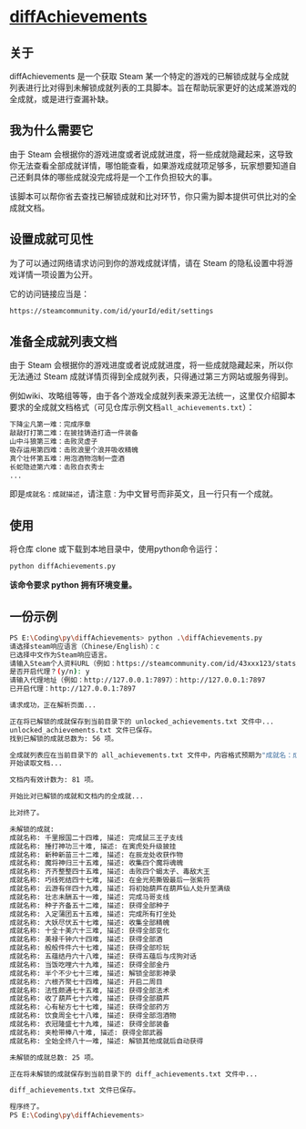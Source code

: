 # [diffAchievements](https://github.com/4rozeN/diffAchievements)

## 关于

diffAchievements 是一个获取 Steam 某一个特定的游戏的已解锁成就与全成就列表进行比对得到未解锁成就列表的工具脚本。旨在帮助玩家更好的达成某游戏的全成就，或是进行查漏补缺。

## 我为什么需要它

由于 Steam 会根据你的游戏进度或者说成就进度，将一些成就隐藏起来，这导致你无法查看全部成就详情，哪怕能查看，如果游戏成就项足够多，玩家想要知道自己还剩具体的哪些成就没完成将是一个工作负担较大的事。

该脚本可以帮你省去查找已解锁成就和比对环节，你只需为脚本提供可供比对的全成就文档。

## 设置成就可见性

为了可以通过网络请求访问到你的游戏成就详情，请在 Steam 的隐私设置中将游戏详情一项设置为公开。

它的访问链接应当是：

```bash
https://steamcommunity.com/id/yourId/edit/settings
```

## 准备全成就列表文档

由于 Steam 会根据你的游戏进度或者说成就进度，将一些成就隐藏起来，所以你无法通过 Steam 成就详情页得到全成就列表，只得通过第三方网站或服务得到。

例如wiki、攻略组等等，由于各个游戏全成就列表来源无法统一，这里仅介绍脚本要求的全成就文档格式（可见仓库示例文档`all_achievements.txt`）：

```bash
下降尘凡第一难：完成序章
敲敲打打第二难：在披挂铸造打造一件装备
山中斗狼第三难：击败灵虚子
吸存运用第四难：击败浪里个浪并吸收精魄
真个壮怀第五难：用泡酒物泡制一壶酒
长蛇隐迹第六难：击败白衣秀士
...
```

即是`成就名：成就描述`，请注意`：`为中文冒号而非英文，且一行只有一个成就。

## 使用

将仓库 clone 或下载到本地目录中，使用python命令运行：

```bash
python diffAchievements.py
```

**该命令要求 python 拥有环境变量。**

## 一份示例

```bash
PS E:\Coding\py\diffAchievements> python .\diffAchievements.py
请选择steam响应语言（Chinese/English）：c
已选择中文作为Steam响应语言。
请输入Steam个人资料URL（例如：https://steamcommunity.com/id/43xxx123/stats/2358720/achievements/）：https://steamcommunity.com/id/yourID/stats/2358720/achievements/
是否开启代理？(y/n): y
请输入代理地址（例如：http://127.0.0.1:7897）：http://127.0.0.1:7897
已开启代理：http://127.0.0.1:7897

请求成功，正在解析页面...

正在将已解锁的成就保存到当前目录下的 unlocked_achievements.txt 文件中...
unlocked_achievements.txt 文件已保存。
找到已解锁的成就总数为: 56 项。

全成就列表应在当前目录下的 all_achievements.txt 文件中，内容格式预期为"成就名：成就描述"（：为中文冒号，""为英文双引号仅作标识，无实际意义。），每行一个成就。  
开始读取文档...

文档内有效计数为: 81 项。

开始比对已解锁的成就和文档内的全成就...

比对终了。

未解锁的成就:
成就名称: 千里报国二十四难, 描述: 完成鼠三王子支线
成就名称: 捶打神功三十难, 描述: 在寅虎处升级披挂
成就名称: 新种新苗三十二难, 描述: 在辰龙处收获作物
成就名称: 魔将神归三十五难, 描述: 收集四个魔将魂魄
成就名称: 齐齐整整四十五难, 描述: 击败四个蝎太子、毒敌大王
成就名称: 巧线死结四十七难, 描述: 在金光苑撕毁最后一张紫符
成就名称: 云游有伴四十九难, 描述: 将初始葫芦在葫芦仙人处升至满级
成就名称: 壮志未酬五十一难, 描述: 完成马哥支线
成就名称: 种子齐备五十二难, 描述: 获得全部种子
成就名称: 入定蒲团五十五难, 描述: 完成所有打坐处
成就名称: 大妖尽伏五十七难, 描述: 收集全部精魄
成就名称: 十全十美六十三难, 描述: 获得全部变化
成就名称: 美禄千钟六十四难, 描述: 获得全部酒
成就名称: 般般件件六十七难, 描述: 获得全部珍玩
成就名称: 五蕴结丹六十八难, 描述: 获得五蕴后与戌狗对话
成就名称: 当饭吃哩六十九难, 描述: 获得全部金丹
成就名称: 半个不少七十三难, 描述: 解锁全部影神录
成就名称: 六根齐聚七十四难, 描述: 开启二周目
成就名称: 法性颇通七十五难, 描述: 获得全部法术
成就名称: 收了葫芦七十六难, 描述: 获得全部葫芦
成就名称: 心有秘方七十七难, 描述: 获得全部药方
成就名称: 饮食周全七十八难, 描述: 获得全部泡酒物
成就名称: 衣冠隆盛七十九难, 描述: 获得全部装备
成就名称: 夹枪带棒八十难, 描述: 获得全部武器
成就名称: 全始全终八十一难, 描述: 解锁其他成就后自动获得

未解锁的成就总数: 25 项。

正在将未解锁的成就保存到当前目录下的 diff_achievements.txt 文件中...

diff_achievements.txt 文件已保存。

程序终了。
PS E:\Coding\py\diffAchievements>
```

